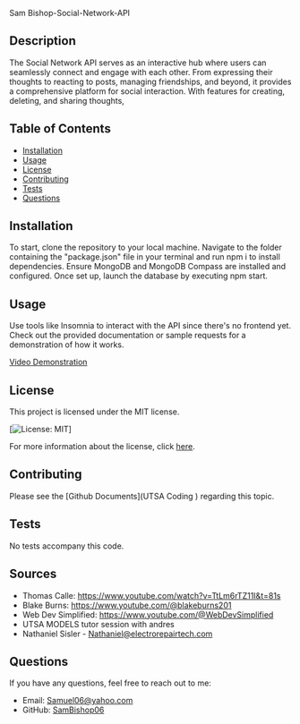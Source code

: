 Sam Bishop-Social-Network-API

## Description
The Social Network API serves as an interactive hub where users can seamlessly connect and engage with each other. From expressing their thoughts to reacting to posts, managing friendships, and beyond, it provides a comprehensive platform for social interaction. With features for creating, deleting, and sharing thoughts, 

## Table of Contents
- [Installation](#installation)
- [Usage](#usage)
- [License](#license)
- [Contributing](#contributing)
- [Tests](#tests)
- [Questions](#questions)

## Installation
To start, clone the repository to your local machine. Navigate to the folder containing the "package.json" file in your terminal and run npm i to install dependencies. Ensure MongoDB and MongoDB Compass are installed and configured. Once set up, launch the database by executing npm start.



## Usage
Use tools like Insomnia to interact with the API since there's no frontend yet. Check out the provided documentation or sample requests for a demonstration of how it works.

[Video Demonstration](https://youtu.be/RD2ejfPTKvc)

## License
This project is licensed under the MIT license.

[![License: MIT](https://img.shields.io/badge/License-MIT-yellow.svg)]

For more information about the license, click [here](https://opensource.org/licenses/MIT).

## Contributing
Please see the [Github Documents](UTSA Coding ) regarding this topic.

## Tests
No tests accompany this code. 

## Sources
* Thomas Calle: https://www.youtube.com/watch?v=TtLm6rTZ11I&t=81s
* Blake Burns: https://www.youtube.com/@blakeburns201
* Web Dev Simplified: https://www.youtube.com/@WebDevSimplified
* UTSA MODELS tutor session with andres
* Nathaniel Sisler - Nathaniel@electrorepairtech.com


## Questions
If you have any questions, feel free to reach out to me:
- Email: Samuel06@yahoo.com
- GitHub: [SamBishop06](https://github.com/SamBishop06)